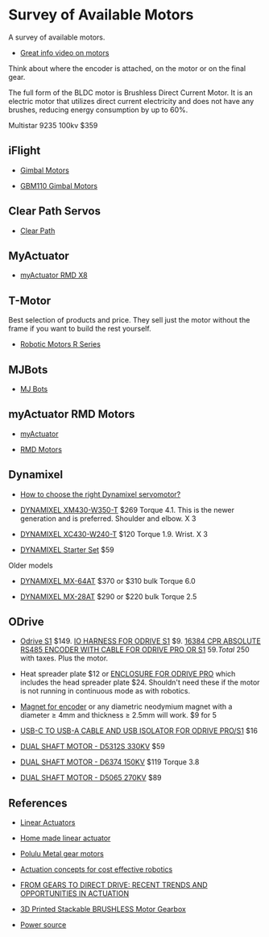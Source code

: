 # Survey of Available Motors
A survey of available motors.

- [Great info video on motors](https://www.youtube.com/watch?v=WtQYDsH3Cgk&list=TLPQMjYwNDIwMjPiZjhXyTMTOA&index=5&ab_channel=KababFPV)

Think about where the encoder is attached, on the motor or on the final gear.

The full form of the BLDC motor is Brushless Direct Current Motor. It is an electric motor that utilizes direct current electricity and does not have any brushes, reducing energy consumption by up to 60%.

Multistar 9235 100kv $359

## iFlight

- [Gimbal Motors](https://shop.iflight-rc.com/motion-control-systems-cat34)

- [GBM110 Gimbal Motors](https://shop.iflight-rc.com/alexmos-32-bit-bgc-with-gm110-8-encoder-system-combo-set-pro244)


## Clear Path Servos

- [Clear Path](https://teknic.com/products/clearpath-brushless-dc-servo-motors/)

## MyActuator

- [myActuator RMD X8](https://www.robotshop.com/products/my-actuator-rmd-x8-v2-can-bus-bldc-actuator-w-19-reduction-mc-x-300-o-driver?gclid=CjwKCAjw3POhBhBQEiwAqTCuBgFrdjduZsE8GSj81zjqbbydguycB2R2AxSIW34KD38r908NxylWrBoCCw8QAvD_BwE)

## T-Motor

Best selection of products and price. They sell just the motor without the frame if you want to build the rest yourself.

- [Robotic Motors R Series](https://store.tmotor.com/category-104-b0-R+Series+Outrunning+Torque+Motor.html)

## MJBots

- [MJ Bots](https://mjbots.com/products/moteus-r4-11-developer-kit)

## myActuator RMD Motors

- [myActuator](https://www.myactuator.com/)

- [RMD Motors](https://ozrobotics.com/product-category/motors/bldc-motors/)

## Dynamixel

- [How to choose the right Dynamixel servomotor?](https://www.generationrobots.com/blog/en/how-to-choose-the-right-dynamixel-servomotor/#:~:text=MX%20series,high%20speed%20and%20precision%20movements.)

- [DYNAMIXEL XM430-W350-T](https://www.robotis.us/dynamixel-xm430-w350-t/?_ga=2.223381659.1869364128.1681247424-208051636.1681247423) $269 Torque 4.1.  This is the newer generation and is preferred.  Shoulder and elbow.  X 3

- [DYNAMIXEL XC430-W240-T](https://www.robotis.us/dynamixel-xc430-w240-t/) $120 Torque 1.9. Wrist. X 3

- [DYNAMIXEL Starter Set](https://www.robotis.us/dynamixel-starter-set-us/)  $59

Older models

- [DYNAMIXEL MX-64AT](https://www.robotis.us/dynamixel-mx-64at/) $370 or $310 bulk Torque 6.0

- [DYNAMIXEL MX-28AT](https://www.robotis.us/dynamixel-mx-28at/) $290 or $220 bulk Torque 2.5



## ODrive

- [Odrive S1](https://odriverobotics.com/shop/odrive-s1) $149. [IO HARNESS FOR ODRIVE S1](https://odriverobotics.com/shop/io-harness-for-odrive-s1) $9.  [16384 CPR ABSOLUTE RS485 ENCODER WITH CABLE FOR ODRIVE PRO OR S1](https://odriverobotics.com/shop/cui-amt212b-v-od) $59. Total ~$250 with taxes.  Plus the motor.

- Heat spreader plate $12 or [ENCLOSURE FOR ODRIVE PRO](https://odriverobotics.com/shop/enclosure-for-odrive-pro) which includes the head spreader plate $24. Shouldn't need these if the motor is not running in continuous mode as with robotics.

- [Magnet for encoder](https://odriverobotics.com/shop/set-of-5-encoder-magnets) or any diametric neodymium magnet with a diameter ≥ 4mm and thickness ≥ 2.5mm will work.  $9 for 5

- [USB-C TO USB-A CABLE AND USB ISOLATOR FOR ODRIVE PRO/S1](https://odriverobotics.com/shop/usb-c-to-usb-a-cable-and-usb-isolator) $16

- [DUAL SHAFT MOTOR - D5312S 330KV](https://odriverobotics.com/shop/dual-shaft-motor-d5212s-300kv) $59

- [DUAL SHAFT MOTOR - D6374 150KV](https://odriverobotics.com/shop/odrive-custom-motor-d6374-150kv) $119 Torque 3.8

- [DUAL SHAFT MOTOR - D5065 270KV](https://odriverobotics.com/shop/odrive-custom-motor-d5065) $89

## References
- [Linear Actuators](https://www.progressiveautomations.com/collections/linear-actuators)

- [Home made linear actuator](https://www.youtube.com/watch?v=WJkf264yxTU&ab_channel=JamesBruton)

- [Polulu Metal gear motors](https://www.pololu.com/category/115/25d-metal-gearmotors)

- [Actuation concepts for cost effective robotics](https://www.youtube.com/watch?v=ISk4E_ItFEU&ab_channel=IROS2021workshop%3AFromgearstodirectdrive)

- [FROM GEARS TO DIRECT DRIVE: RECENT TRENDS AND OPPORTUNITIES IN ACTUATION](https://www.ram.eemcs.utwente.nl/gears-direct-drive-recent-trends-and-opportunities-actuation)

- [3D Printed Stackable BRUSHLESS Motor Gearbox](https://www.youtube.com/watch?v=G0DcM60lWSw&list=TLPQMDgwNDIwMjMotPkqspksAA&index=1&ab_channel=MichaelRechtin)

- [Power source](https://things-in-motion.blogspot.com/2018/12/how-to-select-right-power-source-for.html)

